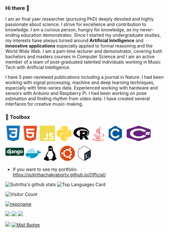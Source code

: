 ### Hi there 👋

I am an final yaer researcher (pursuing PhD) deeply devoted and highly passionate about science. I strive for excellence and contribution to knowledge. I am a curious 
person, hungry for knowledge, as my never-ending education demonstrates. Since I  started my undergraduate studies, my interests have always turned around <strong>Artificial Intelligence</strong> and <strong>innovative applications</strong> especially applied to formal reasoning and the World Wide Web.  I am a part-time lecturer and demonstrator, covering both bachelors and masters courses in Computer Science and I am an active member of a team of post-graduated talented individuals working in Music Tech with Artificial Intelligence. 

I have 5 peer-reviewed publications including a journal in Nature. I had been working with signal processing, machine and deep learning techniques, especially with time-series data. Experienced working with hardware and sensors with Arduino and Raspberry Pi. I had been working on pose estimation and finding rhythm from video data. I have created several interfaces for creative music-making.




### 🧰 Toolbox
<img src="images/css3-plain.svg" alt="CSS" width="50" height="50"/> <img src="images/html5-plain.svg" alt="HTML" width="50" height="50"/>
<img src="images/javascript-plain.svg" alt="JavaScript" width="50" height="50"/> <img src="images/python-plain.svg" alt="python" width="50" height="50"/> 
<img src="images/r-plain.svg" alt="r" width="50" height="50"/> <img src="images/java-plain.svg" alt="java" width="50" height="50"/> 
<img src="images/c-plain.svg" alt="C" width="50" height="50"/> <img src="images/csharp-plain.svg" alt="cs" width="90" height="50"/> 
<img src="images/django-plain.svg" alt="django" width="60" height="60"/> <img src="images/docker-plain.svg" alt="docker" width="50" height="50"/>
<img src="images/linux-plain.svg" alt="linux" width="50" height="50"/> <img src="images/ubuntu-plain.svg" alt="ubuntu" width="50" height="50"/>
<img src="images/bash-plain.svg" alt="bash" width="50" height="50"/> 


- If you want to see my portfolio: https://sutirthachakraborty.github.io/Official/


![Sutirtha's github stats](https://github-readme-stats.vercel.app/api?username=SutirthaChakraborty&show_icons=true&theme=prussian&count_private=true&text_color=ffffff&title_color=fe0278) ![Top Languages Card](https://github-readme-stats.vercel.app/api/top-langs/?username=senemaktas&layout=compact)

 ![Visitor Count](https://profile-counter.glitch.me/{SutirthaChakraborty}/count.svg)

 

[![reponame](https://github-readme-stats.vercel.app/api/pin/?username=SutirthaChakraborty&repo=reponame&show_owner=true)](https://github.com/SutirthaChakraborty)

 
[![](https://img.shields.io/badge/twitter-%231DA1F2.svg?&style=for-the-badge&logo=twitter&logoColor=white)]([https://twitter.com/](https://twitter.com/sutirthac))
[![](https://img.shields.io/badge/medium-%2312100E.svg?&style=for-the-badge&logo=medium&logoColor=white)]([https://--.medium.com](https://medium.com/@sutirtha38))
[![](https://img.shields.io/badge/YouTube-%23FF0000.svg?&style=for-the-badge&logo=youtube&logoColor=white)](https://www.youtube.com/@Sutirtha/playlists)

[![](https://img.shields.io/badge/linkedin-%230077B5.svg?&style=for-the-badge&logo=linkedin&logoColor=white)](https://www.linkedin.com/in/sutirtha38/)
[![Mail Badge](https://img.shields.io/badge/---@gmail.com-c14438?style=for-the-badge&logo=Gmail&logoColor=white&link=mailto:sutirtha38@gmail.com)](mailto:sutirtha38@gmail.com) 
